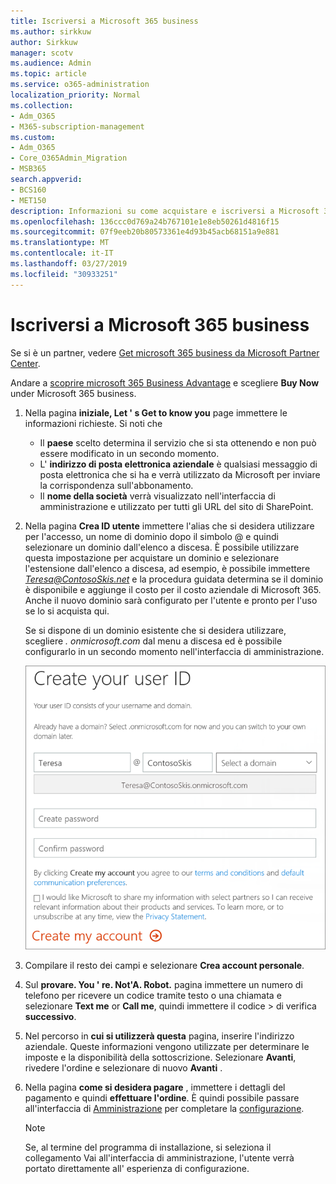 ```yaml
---
title: Iscriversi a Microsoft 365 business
ms.author: sirkkuw
author: Sirkkuw
manager: scotv
ms.audience: Admin
ms.topic: article
ms.service: o365-administration
localization_priority: Normal
ms.collection:
- Adm_O365
- M365-subscription-management
ms.custom:
- Adm_O365
- Core_O365Admin_Migration
- MSB365
search.appverid:
- BCS160
- MET150
description: Informazioni su come acquistare e iscriversi a Microsoft 365 business.
ms.openlocfilehash: 136ccc0d769a24b767101e1e8eb50261d4816f15
ms.sourcegitcommit: 07f9eeb20b80573361e4d93b45acb68151a9e881
ms.translationtype: MT
ms.contentlocale: it-IT
ms.lasthandoff: 03/27/2019
ms.locfileid: "30933251"
---
```

# <a name="sign-up-for-microsoft-365-business"></a>Iscriversi a Microsoft 365 business

Se si è un partner, vedere [Get microsoft 365 business da Microsoft Partner Center](get-microsoft-365-business.md#get-microsoft-365-business-from-microsoft-partner-center).

Andare a [scoprire microsoft 365 Business Advantage](https://www.microsoft.com/microsoft-365/business#pmg-cmp-desktop) e scegliere **Buy Now** under Microsoft 365 business.

1. Nella pagina **iniziale, Let ' s Get to know you** page immettere le informazioni richieste. Si noti che 
 
    -  Il **paese** scelto determina il servizio che si sta ottenendo e non può essere modificato in un secondo momento.
    - L' **indirizzo di posta elettronica aziendale** è qualsiasi messaggio di posta elettronica che si ha e verrà utilizzato da Microsoft per inviare la corrispondenza sull'abbonamento.
    - Il **nome della società** verrà visualizzato nell'interfaccia di amministrazione e utilizzato per tutti gli URL del sito di SharePoint.

2. Nella pagina **Crea ID utente** immettere l'alias che si desidera utilizzare per l'accesso, un nome di dominio dopo il simbolo @ e quindi selezionare un dominio dall'elenco a discesa. È possibile utilizzare questa impostazione per acquistare un dominio e selezionare l'estensione dall'elenco a discesa, ad esempio, è possibile immettere *Teresa@ContosoSkis.net* e la procedura guidata determina se il dominio è disponibile e aggiunge il costo per il costo aziendale di Microsoft 365. Anche il nuovo dominio sarà configurato per l'utente e pronto per l'uso se lo si acquista qui.

    Se si dispone di un dominio esistente che si desidera utilizzare, scegliere *. onmicrosoft.com* dal menu a discesa ed è possibile configurarlo in un secondo momento nell'interfaccia di amministrazione.
    
    ![Schermata della pagina Crea ID utente.](media/signinuserid.png)

3. Compilare il resto dei campi e selezionare **Crea account personale**.
4. Sul **provare. You ' re. Not'A. Robot.** pagina immettere un numero di telefono per ricevere un codice tramite testo o una chiamata e selezionare **Text me** or **Call me**, quindi immettere il codice \> di verifica **successivo**.
5. Nel percorso in **cui si utilizzerà questa** pagina, inserire l'indirizzo aziendale. Queste informazioni vengono utilizzate per determinare le imposte e la disponibilità della sottoscrizione. Selezionare **Avanti**, rivedere l'ordine e selezionare di nuovo **Avanti** .
6. Nella pagina **come si desidera pagare** , immettere i dettagli del pagamento e quindi **effettuare l'ordine**.
    È quindi possibile passare all'interfaccia di [Amministrazione](https://go.microsoft.com/fwlink/p/?linkid=837890) per completare la [configurazione](set-up.md).

    > [!NOTE]
    > Se, al termine del programma di installazione, si seleziona il collegamento Vai all'interfaccia di amministrazione, l'utente verrà portato direttamente all' [](set-up.md) esperienza di configurazione.
